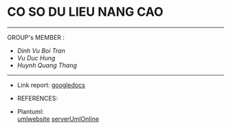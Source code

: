 # CO SO DU LIEU NANG CAO
---
GROUP's MEMBER : 
- *Dinh Vu Boi Tran*
- *Vu Duc Hung*
- *Huynh Quang Thang*

---

- Link report:
[googledocs](https://docs.google.com/document/d/10Ywe8_p5Un8TfwsBL2zldWRSQBtuAY6SXpbJkyY2WGQ/edit?fbclid=IwAR0t4Cq8tTbpUlO83j_M2TvWGkr2JZFWmOztYuhHrL1IeCfpJcJPYvUkAK8)

- REFERENCES: <br>
 - Plantuml:<br>
 [umlwebsite]( https://plantuml.com/ie-diagram )
 [serverUmlOnline](https://www.plantuml.com/plantuml/uml/SyfFKj2rKt3CoKnELR1Io4ZDoSa70000)


